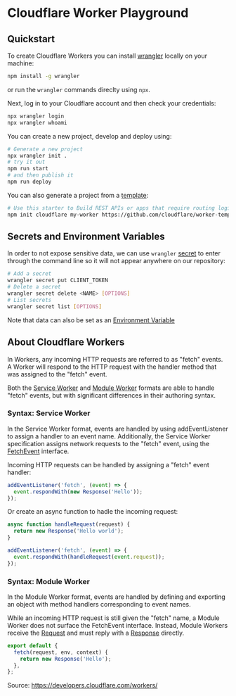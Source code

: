 # Cloudflare Worker Playground

## Quickstart

To create Cloudflare Workers you can install [wrangler](https://www.npmjs.com/package/wrangler) locally on your machine:

```bash
npm install -g wrangler
```

or run the `wrangler` commands direclty using `npx`.

Next, log in to your Cloudflare account and then check your credentials:

```bash
npx wrangler login
npx wrangler whoami
```

You can create a new project, develop and deploy using:

```bash
# Generate a new project
npx wrangler init .
# try it out
npm run start
# and then publish it
npm run deploy
```

You can also generate a project from a [template](https://developers.cloudflare.com/workers/get-started/quickstarts/):

```bash
# Use this starter to Build REST APIs or apps that require routing logic.
npm init cloudflare my-worker https://github.com/cloudflare/worker-template-router
```

## Secrets and Environment Variables

In order to not expose sensitive data, we can use `wrangler` [secret](https://developers.cloudflare.com/workers/wrangler/commands/#secret) to enter through the command line so it will not appear anywhere on our repository:

```bash
# Add a secret
wrangler secret put CLIENT_TOKEN
# Delete a secret
wrangler secret delete <NAME> [OPTIONS]
# List secrets
wrangler secret list [OPTIONS]
```

Note that data can also be set as an [Environment Variable](https://developers.cloudflare.com/workers/platform/environment-variables/)

## About Cloudflare Workers

In Workers, any incoming HTTP requests are referred to as "fetch" events. A Worker will respond to the HTTP request with the handler method that was assigned to the "fetch" event.

Both the [Service Worker](https://developers.cloudflare.com/workers/runtime-apis/fetch-event/#syntax-service-worker) and [Module Worker](https://developers.cloudflare.com/workers/runtime-apis/fetch-event/#syntax-module-worker) formats are able to handle "fetch" events, but with significant differences in their authoring syntax.

### ​​Syntax: Service Worker

In the Service Worker format, events are handled by using addEventListener to assign a handler to an event name. Additionally, the Service Worker specification assigns network requests to the "fetch" event, using the [FetchEvent](https://developer.mozilla.org/en-US/docs/Web/API/FetchEvent) interface.

Incoming HTTP requests can be handled by assigning a "fetch" event handler:

```javascript
addEventListener('fetch', (event) => {
  event.respondWith(new Response('Hello'));
});
```

Or create an async function to hadle the incoming request:

```javascript
async function handleRequest(request) {
  return new Response('Hello world');
}

addEventListener('fetch', (event) => {
  event.respondWith(handleRequest(event.request));
});
```

### ​​Syntax: Module Worker

In the Module Worker format, events are handled by defining and exporting an object with method handlers corresponding to event names.

While an incoming HTTP request is still given the "fetch" name, a Module Worker does not surface the FetchEvent interface. Instead, Module Workers receive the [Request](https://developers.cloudflare.com/workers/runtime-apis/request/) and must reply with a [Response](https://developers.cloudflare.com/workers/runtime-apis/response/) directly.

```javascript
export default {
  fetch(request, env, context) {
    return new Response('Hello');
  },
};
```

Source: https://developers.cloudflare.com/workers/
